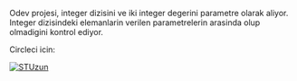 Odev projesi, integer dizisini ve iki integer degerini parametre olarak aliyor.
Integer dizisindeki elemanlarin verilen parametrelerin arasinda olup olmadigini kontrol ediyor.

Circleci icin:

[![STUzun](https://circleci.com/gh/STUzun/Odev.svg?style=svg)](https://app.circleci.com/pipelines/github/STUzun/Odev/7/workflows/1fa82b53-e095-482a-a8cd-3fae93112a04)



